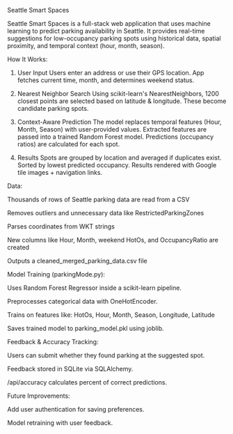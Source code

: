 Seattle Smart Spaces

  Seattle Smart Spaces is a full-stack web application that uses machine learning to predict parking availability in Seattle. It provides real-time suggestions for low-occupancy parking spots using historical data, spatial   proximity, and temporal context (hour, month, season).

How It Works:
  1. User Input
    Users enter an address or use their GPS location.
    App fetches current time, month, and determines weekend status.
  
  2. Nearest Neighbor Search
    Using scikit-learn's NearestNeighbors, 1200 closest points are selected based on latitude & longitude.
    These become candidate parking spots.
  
  3. Context-Aware Prediction
    The model replaces temporal features (Hour, Month, Season) with user-provided values.
    Extracted features are passed into a trained Random Forest model.
    Predictions (occupancy ratios) are calculated for each spot.
  
  4. Results
    Spots are grouped by location and averaged if duplicates exist.
    Sorted by lowest predicted occupancy.
    Results rendered with Google tile images + navigation links.
  
Data:

  Thousands of rows of Seattle parking data are read from a CSV
  
  Removes outliers and unnecessary data like RestrictedParkingZones
  
  Parses coordinates from WKT strings
  
  New columns like Hour, Month, weekend HotOs, and OccupancyRatio are created
  
  Outputs a cleaned_merged_parking_data.csv file

Model Training (parkingMode.py):

  Uses Random Forest Regressor inside a scikit-learn pipeline.
  
  Preprocesses categorical data with OneHotEncoder.
  
  Trains on features like: HotOs, Hour, Month, Season, Longitude, Latitude
  
  Saves trained model to parking_model.pkl using joblib.

Feedback & Accuracy Tracking:

  Users can submit whether they found parking at the suggested spot.

  Feedback stored in SQLite via SQLAlchemy.
  
  /api/accuracy calculates percent of correct predictions.


Future Improvements:

  Add user authentication for saving preferences.
  
  Model retraining with user feedback.
